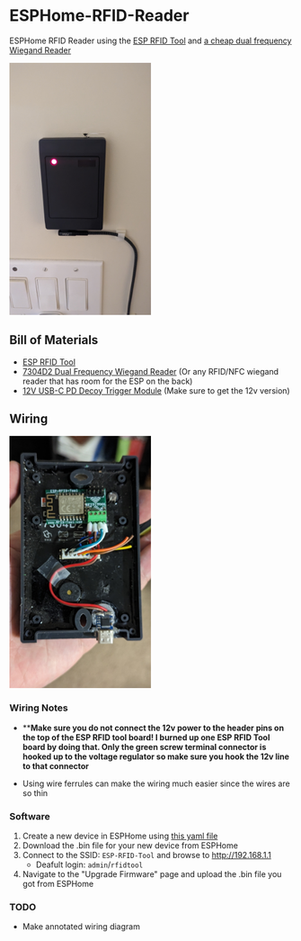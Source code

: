 # ESPHome-RFID-Reader
ESPHome RFID Reader using the [ESP RFID Tool](https://github.com/rfidtool/ESP-RFID-Tool) and [a cheap dual frequency Wiegand Reader](https://www.aliexpress.com/item/3256803106772583.html)

[<img alt='RFID Reader' src='pictures/reader.jpg' width='50%'>](pictures/back-wiring.jpg)

## Bill of Materials

- [ESP RFID Tool](https://github.com/rfidtool/ESP-RFID-Tool)
- [7304D2 Dual Frequency Wiegand Reader](https://www.aliexpress.com/item/3256803106772583.html) (Or any RFID/NFC wiegand reader that has room for the ESP on the back)
- [12V USB-C PD Decoy Trigger Module](https://www.aliexpress.com/item/3256805078382919.html) (Make sure to get the 12v version)


## Wiring
[<img alt='Wiring' src='pictures/back-wiring.jpg' width='50%'>](pictures/back-wiring.jpg)


### Wiring Notes
- ****Make sure you do not connect the 12v power to the header pins on the top of the ESP RFID tool board! I burned up one ESP RFID Tool board by doing that. Only the green screw terminal connector is hooked up to the voltage regulator so make sure you hook the 12v line to that connector**

-  Using wire ferrules can make the wiring much easier since the wires are so thin
  

### Software
1. Create a new device in ESPHome using [this yaml file](officerfid.yaml)
2. Download the .bin file for your new device from ESPHome
3. Connect to the SSID: `ESP-RFID-Tool` and browse to http://192.168.1.1
   - Deafult login: `admin`/`rfidtool`
4. Navigate to the "Upgrade Firmware" page and upload the .bin file you got from ESPHome

### TODO
- Make annotated wiring diagram 
